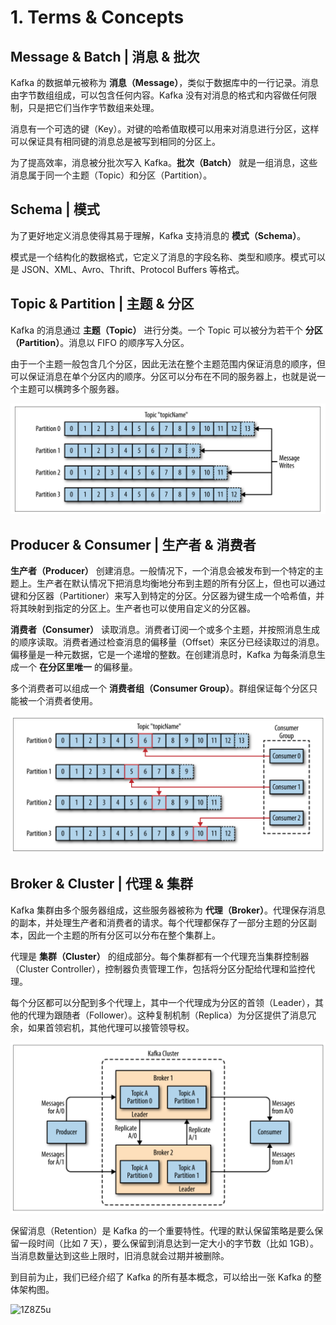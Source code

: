 # 1. Terms & Concepts

## Message & Batch | 消息 & 批次

Kafka 的数据单元被称为 **消息（Message）**，类似于数据库中的一行记录。消息由字节数组组成，可以包含任何内容。Kafka 没有对消息的格式和内容做任何限制，只是把它们当作字节数组来处理。

消息有一个可选的键（Key）。对键的哈希值取模可以用来对消息进行分区，这样可以保证具有相同键的消息总是被写到相同的分区上。

为了提高效率，消息被分批次写入 Kafka。**批次（Batch）** 就是一组消息，这些消息属于同一个主题（Topic）和分区（Partition）。

## Schema | 模式

为了更好地定义消息使得其易于理解，Kafka 支持消息的 **模式（Schema）**。

模式是一个结构化的数据格式，它定义了消息的字段名称、类型和顺序。模式可以是 JSON、XML、Avro、Thrift、Protocol Buffers 等格式。

## Topic & Partition | 主题 & 分区

Kafka 的消息通过 **主题（Topic）** 进行分类。一个 Topic 可以被分为若干个 **分区（Partition）**。消息以 FIFO 的顺序写入分区。

由于一个主题一般包含几个分区，因此无法在整个主题范围内保证消息的顺序，但可以保证消息在单个分区内的顺序。分区可以分布在不同的服务器上，也就是说一个主题可以横跨多个服务器。

<img class="general-img" src='https://raw.githubusercontent.com/QAQdev/Pics/master/uPic/4wuAyq.png' alt='4wuAyq'/>

## Producer & Consumer | 生产者 & 消费者

**生产者（Producer）** 创建消息。一般情况下，一个消息会被发布到一个特定的主题上。生产者在默认情况下把消息均衡地分布到主题的所有分区上，但也可以通过键和分区器（Partitioner）来写入到特定的分区。分区器为键生成一个哈希值，并将其映射到指定的分区上。生产者也可以使用自定义的分区器。

**消费者（Consumer）** 读取消息。消费者订阅一个或多个主题，并按照消息生成的顺序读取。消费者通过检查消息的偏移量（Offset）来区分已经读取过的消息。偏移量是一种元数据，它是一个递增的整数。在创建消息时，Kafka 为每条消息生成一个 **在分区里唯一** 的偏移量。

多个消费者可以组成一个 **消费者组（Consumer Group）**。群组保证每个分区只能被一个消费者使用。

<img class="general-img" src='https://raw.githubusercontent.com/QAQdev/Pics/master/uPic/2SdiMu.png' alt='2SdiMu'/>

## Broker & Cluster | 代理 & 集群

Kafka 集群由多个服务器组成，这些服务器被称为 **代理（Broker）**。代理保存消息的副本，并处理生产者和消费者的请求。每个代理都保存了一部分主题的分区副本，因此一个主题的所有分区可以分布在整个集群上。

代理是 **集群（Cluster）** 的组成部分。每个集群都有一个代理充当集群控制器（Cluster Controller），控制器负责管理工作，包括将分区分配给代理和监控代理。

每个分区都可以分配到多个代理上，其中一个代理成为分区的首领（Leader），其他的代理为跟随者（Follower）。这种复制机制（Replica）为分区提供了消息冗余，如果首领宕机，其他代理可以接管领导权。

<img class="general-img" src='https://raw.githubusercontent.com/QAQdev/Pics/master/uPic/dpgcmg.png' alt='dpgcmg'/>

保留消息（Retention）是 Kafka 的一个重要特性。代理的默认保留策略是要么保留一段时间（比如 7 天），要么保留到消息达到一定大小的字节数（比如 1GB）。当消息数量达到这些上限时，旧消息就会过期并被删除。

到目前为止，我们已经介绍了 Kafka 的所有基本概念，可以给出一张 Kafka 的整体架构图。

<img class="general-img" src='https://www.researchgate.net/publication/360518587/figure/fig3/AS:1156303787438081@1652695714025/Apache-Kafka-architecture-with-mandatory-and-optional-services.ppm' alt='1Z8Z5u'/>